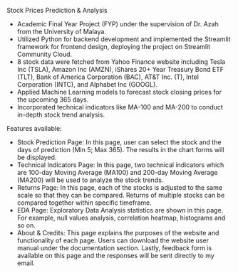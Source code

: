 Stock Prices Prediction & Analysis
- Academic Final Year Project (FYP) under the supervision of Dr. Azah from the University of Malaya.
- Utilized Python for backend development and implemented the Streamlit framework for frontend design, deploying the project on Streamlit Community Cloud.
- 8 stock data were fetched from Yahoo Finance website including Tesla Inc (TSLA), Amazon Inc (AMZN), iShares 20+ Year Treasury Bond ETF (TLT), Bank of America Corporation (BAC), AT&T Inc. (T), Intel Corporation (INTC), and Alphabet Inc (GOOGL).
- Applied Machine Learning models to forecast stock closing prices for the upcoming 365 days.
- Incorporated technical indicators like MA-100 and MA-200 to conduct in-depth stock trend analysis.

Features available:
- Stock Prediction Page: In this page, user can select the stock and the days of prediction (Min 5; Max 365). The results in the chart forms will be displayed.
- Technical Indicators Page: In this page, two technical indicators which are 100-day Moving Average (MA100) and 200-day Moving Average (MA200) will be used to analyze the stock trends.
- Returns Page: In this page, each of the stocks is adjusted to the same scale so that they can be compared. Returns of multiple stocks can be compared together within specific timeframe.
- EDA Page: Exploratory Data Analysis statistics are shown in this page. For example, null values analysis, correlation heatmap, histograms and so on.
- About & Credits: This page explains the purposes of the website and functionality of each page. Users can download the website user manual under the documentation section. Lastly, feedback form is available on this page and the responses will be sent directly to my email. 
